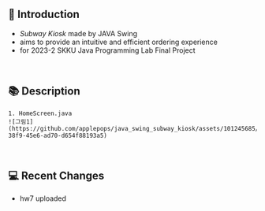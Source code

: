   🥪 **Introduction**
  -------------
  + *Subway Kiosk* made by JAVA Swing
  + aims to provide an intuitive and efficient ordering experience
  + for 2023-2 SKKU Java Programming Lab Final Project
  
  <br/>
  
  📚 **Description**
  -----------------
  ```
1. HomeScreen.java
![그림1](https://github.com/applepops/java_swing_subway_kiosk/assets/101245685/9733002b-38f9-45e6-ad70-d654f88193a5)

  ```
  
  <br/>
  
  💻 **Recent Changes**
  ---------
  + hw7 uploaded
